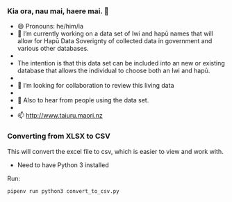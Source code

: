 ### Kia ora, nau mai, haere mai. 👋
- 😄 Pronouns: he/him/ia
- 🔭 I’m currently working on a data set of Iwi and hapū names that will allow for Hapū Data Soverignty of collected data in government and various other databases.
- 
- The intention is that this data set can be included into an new or existing database that allows the individual to choose both an Iwi and hapū.
- 
- 🤔 I’m looking for collaboration to review this living data
- 
- 👯 Also to hear from people using the data set.
- 
- 📫 http://www.taiuru.maori.nz
<!--
**ktaiuru/ktaiuru** is a ✨ _special_ ✨ repository because its `README.md` (this file) appears on your GitHub profile.

Here are some ideas to get you started:
- 🤔 I’m looking for help with ...
- 💬 Ask me about ...


- ⚡ Fun fact: ...
- 🌱 I’m currently learning ...
-->



### Converting from XLSX to CSV

This will convert the excel file to csv, which is easier to view and work with.

- Need to have Python 3 installed

Run: 
```bash
pipenv run python3 convert_to_csv.py
```
